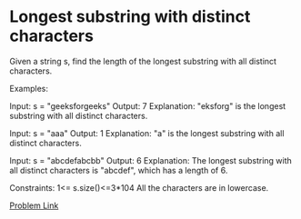 # Longest substring with distinct characters

Given a string s, find the length of the longest substring with all distinct characters. 

Examples:

Input: s = "geeksforgeeks"
Output: 7
Explanation: "eksforg" is the longest substring with all distinct characters.

Input: s = "aaa"
Output: 1
Explanation: "a" is the longest substring with all distinct characters.

Input: s = "abcdefabcbb"
Output: 6
Explanation: The longest substring with all distinct characters is "abcdef", which has a length of 6.

Constraints:
1<= s.size()<=3*104
All the characters are in lowercase.

[Problem Link](https://www.geeksforgeeks.org/problems/longest-distinct-characters-in-string5848/1)